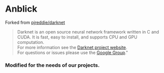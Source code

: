 # Anblick #

Forked from [pjreddie/darknet](https://github.com/pjreddie/darknet)

>Darknet is an open source neural network framework written in C and CUDA. It is fast, easy to install, and supports CPU and GPU computation.<br>
For more information see the [Darknet project website](http://pjreddie.com/darknet).<br>
For questions or issues please use the [Google Group](https://groups.google.com/forum/#!forum/darknet)."</blockquote>

### Modified for the needs of our projects. #
